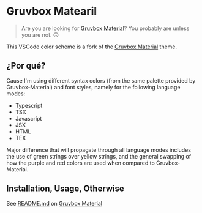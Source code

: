 # Gruvbox Matearil

> Are you are looking for [Gruvbox Material](https://github.com/gruvbox-material/vscode)? You probably are unless you are not. 🙃


This VSCode color scheme is a fork of the [Gruvbox Material](https://github.com/gruvbox-material/vscode) theme. 


## ¿Por qué?

Cause I'm using different syntax colors (from the same palette provided by Gruvbox-Material) and font styles, namely for the following language modes:

- Typescript
- TSX
- Javascript
- JSX
- HTML
- TEX

Major difference that will propagate through all language modes includes the use of green strings over yellow strings, and the general swapping of how the purple and red colors are used when compared to Gruvbox-Material.

## Installation, Usage, Otherwise

See [README.md](https://github.com/gruvbox-material/vscode/blob/master/README.md) on [Gruvbox Material](https://github.com/gruvbox-material/vscode) 


